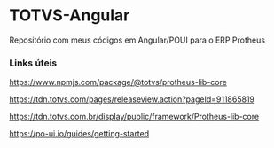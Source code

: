 # TOTVS-Angular
Repositório com meus códigos em Angular/POUI para o ERP Protheus

### Links úteis
https://www.npmjs.com/package/@totvs/protheus-lib-core

https://tdn.totvs.com/pages/releaseview.action?pageId=911865819

https://tdn.totvs.com.br/display/public/framework/Protheus-lib-core

https://po-ui.io/guides/getting-started